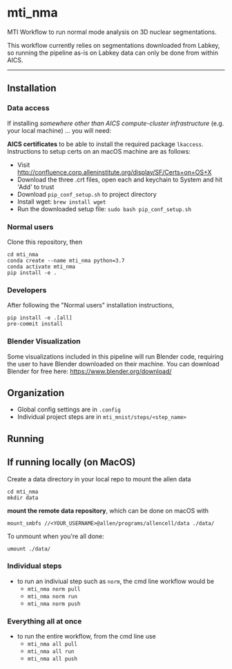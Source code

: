 # mti_nma

MTI Workflow to run normal mode analysis on 3D nuclear segmentations.

This workflow currently relies on segmentations downloaded from Labkey, 
so running the pipeline as-is on Labkey data can only be done from within AICS.

---

## Installation

### Data access
If installing *somewhere other than AICS compute-cluster infrastructure* (e.g. your local machine)
... you will need:

**AICS certificates** to be able to install the required package `lkaccess`. Instructions to setup certs on an macOS machine are as follows:

- Visit http://confluence.corp.alleninstitute.org/display/SF/Certs+on+OS+X
- Download the three .crt files, open each and keychain to System and hit 'Add' to trust
- Download `pip_conf_setup.sh` to project directory
- Install wget: `brew install wget`
- Run the downloaded setup file: `sudo bash pip_conf_setup.sh`

### Normal users
Clone this repository, then
```
cd mti_nma
conda create --name mti_nma python=3.7
conda activate mti_nma
pip install -e .
```

### Developers
After following the "Normal users" installation instructions,
```
pip install -e .[all]
pre-commit install
```

### Blender Visualization
Some visualizations included in this pipeline will run Blender code, requiring
the user to have Blender downloaded on their machine. You can download Blender
for free here:
https://www.blender.org/download/

## Organization
- Global config settings are in `.config`
- Individual project steps are in `mti_mnist/steps/<step_name>`

## Running

## If running locally (on MacOS)
Create a data directory in your local repo to mount the allen data 
```
cd mti_nma
mkdir data
```

**mount the remote data repository**, which can be done on macOS with 

```
mount_smbfs //<YOUR_USERNAME>@allen/programs/allencell/data ./data/
```

To unmount when you're all done:

```
umount ./data/
```

### Individual steps
- to run an indiviual step such as `norm`, the cmd line workflow would be
    - `mti_nma norm pull`
    - `mti_nma norm run`
    - `mti_nma norm push`

### Everything all at once
- to run the entire workflow, from the cmd line use
    - `mti_nma all pull`
    - `mti_nma all run`
    - `mti_nma all push`
